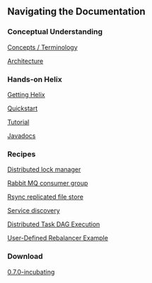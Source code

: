 <!---
Licensed to the Apache Software Foundation (ASF) under one
or more contributor license agreements.  See the NOTICE file
distributed with this work for additional information
regarding copyright ownership.  The ASF licenses this file
to you under the Apache License, Version 2.0 (the
"License"); you may not use this file except in compliance
with the License.  You may obtain a copy of the License at

  http://www.apache.org/licenses/LICENSE-2.0

Unless required by applicable law or agreed to in writing,
software distributed under the License is distributed on an
"AS IS" BASIS, WITHOUT WARRANTIES OR CONDITIONS OF ANY
KIND, either express or implied.  See the License for the
specific language governing permissions and limitations
under the License.
-->

<head>
  <title>Home</title>
</head>

Navigating the Documentation
----------------------------

### Conceptual Understanding

[Concepts / Terminology](./Concepts.html)

[Architecture](./Architecture.html)

### Hands-on Helix

[Getting Helix](./Building.html)

[Quickstart](./Quickstart.html)

[Tutorial](./Tutorial.html)

[Javadocs](http://helix.incubator.apache.org/javadocs/0.7.0-incubating/index.html)

### Recipes

[Distributed lock manager](./recipes/lock_manager.html)

[Rabbit MQ consumer group](./recipes/rabbitmq_consumer_group.html)

[Rsync replicated file store](./recipes/rsync_replicated_file_store.html)

[Service discovery](./recipes/service_discovery.html)

[Distributed Task DAG Execution](./recipes/task_dag_execution.html)

[User-Defined Rebalancer Example](./recipes/user_def_rebalancer.html)

### Download

[0.7.0-incubating](./download.html)

